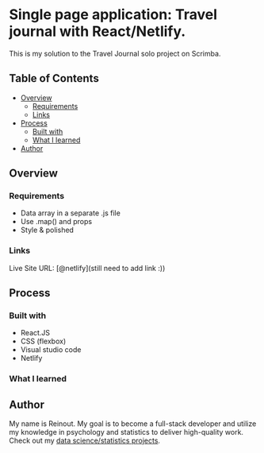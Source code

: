 # Single page application: Travel journal with React/Netlify.

This is my solution to the Travel Journal solo project on Scrimba.

## Table of Contents

- [Overview](#overview)
  - [Requirements](#requirements)
  - [Links](#links)
- [Process](#process)
  - [Built with](#built-with)
  - [What I learned](#what-i-learned)
- [Author](#author)

## Overview

### Requirements

- Data array in a separate .js file
- Use .map() and props
- Style & polished

### Links
Live Site URL: [@netlify](still need to add link :))

## Process
### Built with
- React.JS
- CSS (flexbox)
- Visual studio code
- Netlify
### What I learned

## Author

My name is Reinout. My goal is to become a full-stack developer and utilize my knowledge in psychology and statistics to deliver high-quality work.
Check out my [data science/statistics projects](https://reinout-schols.quarto.pub/reinout-schols/).
